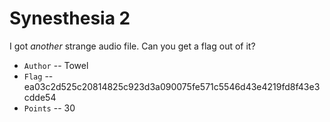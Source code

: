 # Synesthesia 2
I got _another_ strange audio file. Can you get a flag out of it?

* `Author` -- Towel
* `Flag` -- ea03c2d525c20814825c923d3a090075fe571c5546d43e4219fd8f43e3cdde54
* `Points` -- 30
